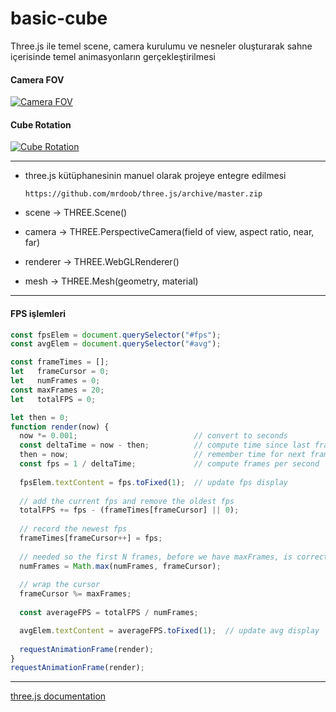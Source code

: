 # basic-cube

Three.js ile temel scene, camera kurulumu ve nesneler oluşturarak sahne içerisinde temel animasyonların gerçekleştirilmesi


#### Camera FOV
[![Camera FOV](https://kushadige.s3.eu-north-1.amazonaws.com/images/camera-fov-pos.png)](test)

#### Cube Rotation
[![Cube Rotation](https://kushadige.s3.eu-north-1.amazonaws.com/images/cube-rotation.png)](test)

---

* three.js kütüphanesinin manuel olarak projeye entegre edilmesi
  ```
  https://github.com/mrdoob/three.js/archive/master.zip
  ```

* scene    -> THREE.Scene()
* camera   -> THREE.PerspectiveCamera(field of view, aspect ratio, near, far)
* renderer -> THREE.WebGLRenderer()
* mesh     -> THREE.Mesh(geometry, material)

---

#### FPS işlemleri

```js
const fpsElem = document.querySelector("#fps");
const avgElem = document.querySelector("#avg");

const frameTimes = [];
let   frameCursor = 0;
let   numFrames = 0;   
const maxFrames = 20;
let   totalFPS = 0;

let then = 0;
function render(now) {
  now *= 0.001;                          // convert to seconds
  const deltaTime = now - then;          // compute time since last frame
  then = now;                            // remember time for next frame
  const fps = 1 / deltaTime;             // compute frames per second
  
  fpsElem.textContent = fps.toFixed(1);  // update fps display
  
  // add the current fps and remove the oldest fps
  totalFPS += fps - (frameTimes[frameCursor] || 0);
  
  // record the newest fps
  frameTimes[frameCursor++] = fps;
  
  // needed so the first N frames, before we have maxFrames, is correct.
  numFrames = Math.max(numFrames, frameCursor);
  
  // wrap the cursor
  frameCursor %= maxFrames;
    
  const averageFPS = totalFPS / numFrames;

  avgElem.textContent = averageFPS.toFixed(1);  // update avg display
  
  requestAnimationFrame(render);
}
requestAnimationFrame(render);
```

---

[three.js documentation](https://threejs.org/docs/index.html#api/en/geometries/BoxGeometry)